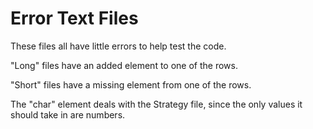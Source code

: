 # Error Text Files

These files all have little errors to help test the code.

"Long" files have an added element to one of the rows.

"Short" files have a missing element from one of the rows.

The "char" element deals with the Strategy file, since the only values it should take in are numbers.
